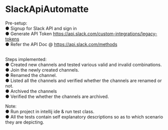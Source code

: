 # SlackApiAutomatte

Pre-setup:
<br>
● Signup for Slack API and sign in
<br>
● Generate API Token https://api.slack.com/custom-integrations/legacy-tokens
<br>
● Refer the API Doc @ https://api.slack.com/methods
<br><br>

Steps implemented:
<br>
● Created new channels and tested various valid and invalid combinations.
<br>
● Join the newly created channels.
<br>
● Renamed the channel.
<br>
● Listed all the channels and verified whether the channels are renamed or not.
<br>
● Archived the channels
<br>
● Verified the whether the channels are archived.
<br>

Note:
<br>
● Run project in intellij ide & run test class.
<br>
● All the tests contain self explanatory descriptions so as to which scenario they are depicting.
